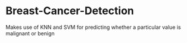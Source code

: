 # Breast-Cancer-Detection
Makes use of KNN and SVM for predicting whether a particular value is malignant or benign
